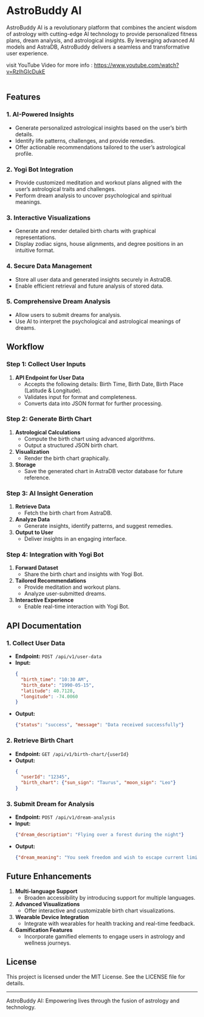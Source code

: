 # AstroBuddy AI
AstroBuddy AI is a revolutionary platform that combines the ancient wisdom of astrology with cutting-edge AI technology to provide personalized fitness plans, dream analysis, and astrological insights. By leveraging advanced AI models and AstraDB, AstroBuddy delivers a seamless and transformative user experience.
<br/>

visit YouTube Video for more info : https://www.youtube.com/watch?v=RzIhGIcDukE <br/>
<br/>
  

## Features
### 1. AI-Powered Insights
- Generate personalized astrological insights based on the user’s birth details. 
- Identify life patterns, challenges, and provide remedies. 
- Offer actionable recommendations tailored to the user’s astrological profile.
### 2. Yogi Bot Integration
- Provide customized meditation and workout plans aligned with the user’s astrological traits and challenges.
- Perform dream analysis to uncover psychological and spiritual meanings.
### 3. Interactive Visualizations 
- Generate and render detailed birth charts with graphical representations.
- Display zodiac signs, house alignments, and degree positions in an intuitive format.
### 4. Secure Data Management
- Store all user data and generated insights securely in AstraDB.
- Enable efficient retrieval and future analysis of stored data.
### 5. Comprehensive Dream Analysis 
- Allow users to submit dreams for analysis.
- Use AI to interpret the psychological and astrological meanings of dreams.
## Workflow 
### Step 1: Collect User Inputs
1. **API Endpoint for User Data**
   - Accepts the following details: Birth Time, Birth Date, Birth Place (Latitude & Longitude).
   - Validates input for format and completeness.
   - Converts data into JSON format for further processing.
### Step 2: Generate Birth Chart
1. **Astrological Calculations**
   - Compute the birth chart using advanced algorithms.
   - Output a structured JSON birth chart.
2. **Visualization**
   - Render the birth chart graphically.
3. **Storage**
   - Save the generated chart in AstraDB vector database for future reference.
### Step 3: AI Insight Generation
1. **Retrieve Data**
   - Fetch the birth chart from AstraDB.
2. **Analyze Data**
   - Generate insights, identify patterns, and suggest remedies.
3. **Output to User**
   - Deliver insights in an engaging interface.
### Step 4: Integration with Yogi Bot
1. **Forward Dataset**
   - Share the birth chart and insights with Yogi Bot.
2. **Tailored Recommendations**
   - Provide meditation and workout plans.
   - Analyze user-submitted dreams.
3. **Interactive Experience**
   - Enable real-time interaction with Yogi Bot.
## API Documentation
### 1. Collect User Data
- **Endpoint:** `POST /api/v1/user-data`
- **Input:**
  ```json
  {
    "birth_time": "10:30 AM",
    "birth_date": "1990-05-15",
    "latitude": 40.7128,
    "longitude": -74.0060
  }
  ```
- **Output:**
  ```json
  {"status": "success", "message": "Data received successfully"}
  ```
### 2. Retrieve Birth Chart
- **Endpoint:** `GET /api/v1/birth-chart/{userId}`
- **Output:**
  ```json
  {
    "userId": "12345",
    "birth_chart": {"sun_sign": "Taurus", "moon_sign": "Leo"}
  }
  ```
### 3. Submit Dream for Analysis
- **Endpoint:** `POST /api/v1/dream-analysis`
- **Input:**
  ```json
  {"dream_description": "Flying over a forest during the night"}
  ```
- **Output:**
  ```json
  {"dream_meaning": "You seek freedom and wish to escape current limitations."}
  ```
## Future Enhancements
1. **Multi-language Support**
   - Broaden accessibility by introducing support for multiple languages.
2. **Advanced Visualizations**
   - Offer interactive and customizable birth chart visualizations.
3. **Wearable Device Integration**
   - Integrate with wearables for health tracking and real-time feedback.
4. **Gamification Features**
   - Incorporate gamified elements to engage users in astrology and wellness journeys.
## License
This project is licensed under the MIT License. See the LICENSE file for details.

---
AstroBuddy AI: Empowering lives through the fusion of astrology and technology.
